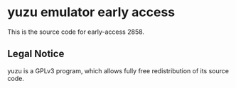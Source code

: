 yuzu emulator early access
=============

This is the source code for early-access 2858.

## Legal Notice

yuzu is a GPLv3 program, which allows fully free redistribution of its source code.